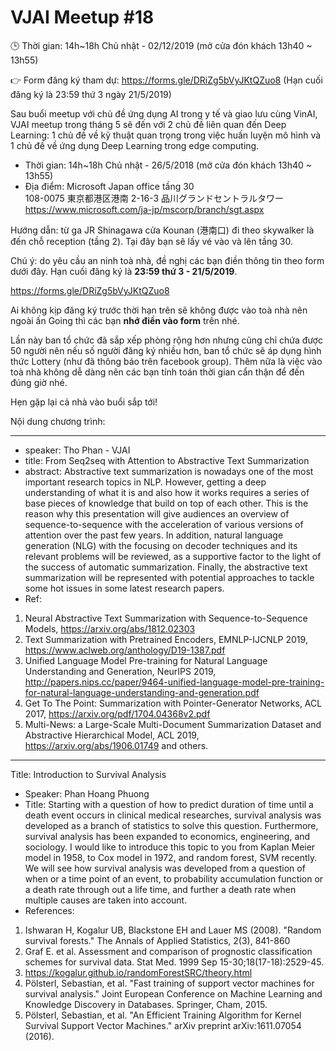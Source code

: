 # VJAI Meetup #18
:clock3: Thời gian: 14h~18h Chủ nhật - 02/12/2019 (mở cửa đón khách 13h40 ~ 13h55)

:point_right: Form đăng ký tham dự: https://forms.gle/DRiZg5bVyJKtQZuo8
(Hạn cuối đăng ký là 23:59 thứ 3 ngày 21/5/2019)

Sau buổi meetup với chủ đề ứng dụng AI trong y tế và giao lưu cùng VinAI, VJAI meetup trong tháng 5 sẽ đến với 2 chủ đề liên quan đến Deep Learning: 1 chủ đề về kỹ thuật quan trọng trong việc huấn luyện mô hình và 1 chủ đề về ứng dụng Deep Learning trong edge computing.

* Thời gian: 14h~18h Chủ nhật - 26/5/2018 (mở cửa đón khách 13h40 ~ 13h55)
* Địa điểm: Microsoft Japan office tầng 30 <br>
108-0075 東京都港区港南 2-16-3 品川グランドセントラルタワー <br>
https://www.microsoft.com/ja-jp/mscorp/branch/sgt.aspx

Hướng dẫn: từ ga JR Shinagawa cửa Kounan (港南口) đi theo skywalker là đến chỗ reception (tầng 2). Tại đây bạn sẽ lấy vé vào và lên tầng 30.

Chú ý: do yêu cầu an ninh toà nhà, đề nghị các bạn điền thông tin theo form dưới đây. Hạn cuối đăng ký là **23:59 thứ 3 - 21/5/2019**.

https://forms.gle/DRiZg5bVyJKtQZuo8

Ai không kịp đăng ký trước thời hạn trên sẽ không được vào toà nhà nên ngoài ấn Going thì các bạn **nhớ điền vào form** trên nhé.

Lần này ban tổ chức đã sắp xếp phòng rộng hơn nhưng cũng chỉ chứa được 50 người nên nếu số người đăng ký nhiều hơn, ban tổ chức sẽ áp dụng hình thức Lottery (như đã thông báo trên facebook group). Thêm nữa là việc vào toà nhà không dễ dàng nên các bạn tính toán thời gian cẩn thận để đến đúng giờ nhé.

Hẹn gặp lại cả nhà vào buổi sắp tới!

Nội dung chương trình:

---
- speaker: Tho Phan - VJAI
- title:  From Seq2seq with Attention to Abstractive Text Summarization
- abstract: Abstractive text summarization is nowadays one of the most important research topics in NLP. However, getting a deep understanding of what it is and also how it works requires a series of base pieces of knowledge that build on top of each other. This is the reason why this presentation will give audiences an overview of sequence-to-sequence with the acceleration of various versions of attention over the past few years. In addition, natural language generation (NLG) with the focusing on decoder techniques and its relevant problems will be reviewed, as a supportive factor to the light of the success of automatic summarization. Finally, the abstractive text summarization will be represented with potential approaches to tackle some hot issues in some latest research papers.
- Ref:
1. Neural Abstractive Text Summarization with Sequence-to-Sequence Models, https://arxiv.org/abs/1812.02303
2. Text Summarization with Pretrained Encoders, EMNLP-IJCNLP 2019, https://www.aclweb.org/anthology/D19-1387.pdf
3. Unified Language Model Pre-training for Natural Language Understanding and Generation, NeurIPS 2019, http://papers.nips.cc/paper/9464-unified-language-model-pre-training-for-natural-language-understanding-and-generation.pdf
4. Get To The Point: Summarization with Pointer-Generator Networks, ACL 2017, https://arxiv.org/pdf/1704.04368v2.pdf
5. Multi-News: a Large-Scale Multi-Document Summarization Dataset and Abstractive Hierarchical Model, ACL 2019, https://arxiv.org/abs/1906.01749
and others.
---
Title: Introduction to Survival Analysis
- Speaker: Phan Hoang Phuong
- Title: Starting with a question of how to predict duration of time until a death event occurs in clinical medical researches, survival analysis was developed as a branch of statistics to solve this question. Furthermore, survival analysis has been expanded to economics, engineering, and sociology. I would like to introduce this topic to you from Kaplan Meier model in 1958, to Cox model in 1972, and random forest, SVM recently. We will see how survival analysis was developed from a question of when or a time point of an event, to probability accumulation function or a death rate through out a life time, and further a death rate when multiple causes are taken into account.
- References:
1. Ishwaran H, Kogalur UB, Blackstone EH and Lauer MS (2008). "Random survival forests." The Annals of Applied Statistics, 2(3), 841-860
2. Graf E. et al. Assessment and comparison of prognostic classification schemes for survival data. Stat Med. 1999 Sep 15-30;18(17-18):2529-45.
3. https://kogalur.github.io/randomForestSRC/theory.html
4. Pölsterl, Sebastian, et al. "Fast training of support vector machines for survival analysis." Joint European Conference on Machine Learning and Knowledge Discovery in Databases. Springer, Cham, 2015.
5. Pölsterl, Sebastian, et al. "An Efficient Training Algorithm for Kernel Survival Support Vector Machines." arXiv preprint
arXiv:1611.07054 (2016).
